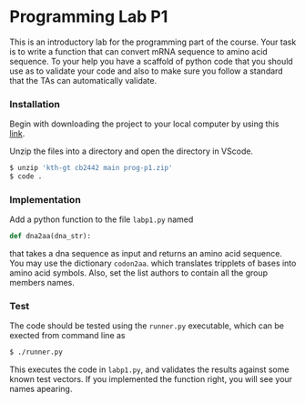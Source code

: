 # Programming Lab P1

This is an introductory lab for the programming part of the course.
Your task is to write a function that can convert mRNA sequence to amino acid sequence.
To your help you have a scaffold of python code that you should use as to validate your code and also to make sure you follow a standard that the TAs can automatically validate.

### Installation

Begin with downloading the project to your local computer by using this [link](https://download-directory.github.io/?url=https%3A%2F%2Fgithub.com%2Fkth-gt%2Fcb2442%2Ftree%2Fmain%2Fprog%2Fp1). 


Unzip the files into a directory and open the directory in VScode. 
```bash
$ unzip 'kth-gt cb2442 main prog-p1.zip'
$ code .
```

### Implementation

Add a python function to the file `labp1.py` named

```python
def dna2aa(dna_str):
```

that takes a dna sequence as input and returns an amino acid sequence. You may use the dictionary `codon2aa`. which translates tripplets of bases into amino acid symbols.
Also, set the list authors to contain all the group members names.  

### Test

The code should be tested using the `runner.py` executable, which can be exected from command line as 

```bash
$ ./runner.py
```

This executes the code in `labp1.py`, and validates the results against some known test vectors.
If you implemented the function right, you will see your names apearing.
